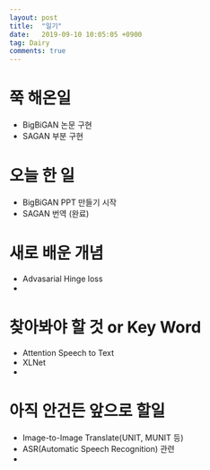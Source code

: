 ```yaml
---
layout: post
title:  "일기"
date:   2019-09-10 10:05:05 +0900
tag: Dairy
comments: true
---
```



# 쭉 해온일
 - BigBiGAN 논문 구현
 - SAGAN 부분 구현
# 오늘 한 일
 - BigBiGAN PPT 만들기 시작
 - SAGAN 번역 (완료)

# 새로 배운 개념
 - Advasarial Hinge loss
 - 

# 찾아봐야 할 것 or Key Word
 - Attention Speech to Text
 - XLNet
 - 
 
 
# 아직 안건든 앞으로 할일
 - Image-to-Image Translate(UNIT, MUNIT 등)
 - ASR(Automatic Speech Recognition) 관련
 - 
 
